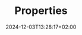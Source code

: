 ---
title: 'Properties'
date: 2024-12-03T13:28:17+02:00
draft: false
type: properties
layout: properties
---